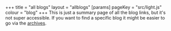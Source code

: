 +++
title = "all blogs"
layout = "allblogs"
[params]
    pageKey = "src/light.js"
    colour = "blog"
+++
This is just a summary page of all the blog links, but it's not super accessible.
If you want to find a specific blog it might be easier to go via the [archives][1].

[1]: /blogs/
